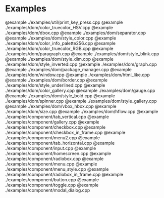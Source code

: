 # Examples
@example ./examples/util/print_key_press.cpp
@example ./examples/dom/color_truecolor_HSV.cpp
@example ./examples/dom/dbox.cpp
@example ./examples/dom/separator.cpp
@example ./examples/dom/style_color.cpp
@example ./examples/dom/color_info_palette256.cpp
@example ./examples/dom/color_truecolor_RGB.cpp
@example ./examples/dom/paragraph.cpp
@example ./examples/dom/style_blink.cpp
@example ./examples/dom/style_dim.cpp
@example ./examples/dom/style_inverted.cpp
@example ./examples/dom/graph.cpp
@example ./examples/dom/package_manager.cpp
@example ./examples/dom/window.cpp
@example ./examples/dom/html_like.cpp
@example ./examples/dom/border.cpp
@example ./examples/dom/style_underlined.cpp
@example ./examples/dom/color_gallery.cpp
@example ./examples/dom/gauge.cpp
@example ./examples/dom/style_bold.cpp
@example ./examples/dom/spinner.cpp
@example ./examples/dom/style_gallery.cpp
@example ./examples/dom/vbox_hbox.cpp
@example ./examples/dom/size.cpp
@example ./examples/dom/hflow.cpp
@example ./examples/component/tab_vertical.cpp
@example ./examples/component/gallery.cpp
@example ./examples/component/checkbox.cpp
@example ./examples/component/checkbox_in_frame.cpp
@example ./examples/component/menu2.cpp
@example ./examples/component/tab_horizontal.cpp
@example ./examples/component/input.cpp
@example ./examples/component/homescreen.cpp
@example ./examples/component/radiobox.cpp
@example ./examples/component/menu.cpp
@example ./examples/component/menu_style.cpp
@example ./examples/component/radiobox_in_frame.cpp
@example ./examples/component/button.cpp
@example ./examples/component/toggle.cpp
@example ./examples/component/modal_dialog.cpp
